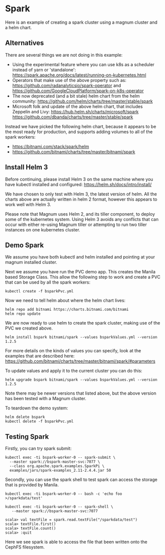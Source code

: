 # Spark

Here is an example of creating a spark cluster using
a magnum cluster and a helm chart.

## Alternatives

There are several things we are not doing in this example:

* Using the experimental feature where you can use k8s as a scheduler
  instead of yarn or 'standalone':
  https://spark.apache.org/docs/latest/running-on-kubernetes.html
* Operators that make use of the above property such as:
  https://github.com/radanalyticsio/spark-operator and
  https://github.com/GoogleCloudPlatform/spark-on-k8s-operator
* The now deprecated (and a bit stale) helm chart from the helm community:
  https://github.com/helm/charts/tree/master/stable/spark
* Microsoft folk and update of the above helm chart, that includes Zeppelin
  and Livy:
  https://hub.helm.sh/charts/microsoft/spark
  https://github.com/dbanda/charts/tree/master/stable/spark

Instead we have picked the following helm chart, because it appears
to be the most ready for production, and supports adding volumes to all
of the spark workers:

* https://bitnami.com/stack/spark/helm
* https://github.com/bitnami/charts/tree/master/bitnami/spark

## Install Helm 3

Before continuing, please install Helm 3 on the same machine where you
have kubectl installed and configured:
https://helm.sh/docs/intro/install/

We have chosen to only test with Helm 3, the latest version of helm.
All the charts above are actually written in helm 2 format, however
this appears to work well with Helm 3.

Please note that Magnum uses Helm 2, and its tiller component, to deploy
some of the kubernetes system. Using Helm 3 avoids any conflicts that
can occur with either re-using Magnum tiller or attempting to run two
tiller instances on one kubernetes cluster.

## Demo Spark

We assume you have both kubectl and helm installed and pointing at
your magnum installed cluster.

Next we assume you have run the PVC demo app. This creates the Manila based
Storage Class. This allow the following step to work and create a PVC
that can be used by all the spark workers:

    kubectl create -f bsparkPvc.yml

Now we need to tell helm about where the helm chart lives:

    helm repo add bitnami https://charts.bitnami.com/bitnami
    helm repo update

We are now ready to use helm to create the spark cluster, making use
of the PVC we created above.

    helm install bspark bitnami/spark --values bsparkValues.yml --version 1.2.5

For more details on the kinds of values you can specify, look at the examples
that are described here:
https://github.com/bitnami/charts/tree/master/bitnami/spark/#parameters

To update values and apply it to the current cluster you can do this:

    helm upgrade bspark bitnami/spark --values bsparkValues.yml --version 1.2.5

Note there may be newer versions that listed above, but the above version has
been tested with a Magnum cluster.

To teardown the demo system:

    helm delete bspark
    kubectl delete -f bsparkPvc.yml

## Testing Spark

Firstly, you can try spark submit:

    kubectl exec -ti bspark-worker-0 -- spark-submit \
      --master spark://bspark-master-svc:7077 \
      --class org.apache.spark.examples.SparkPi \
      examples/jars/spark-examples_2.11-2.4.4.jar 50

Secondly, you can use the spark shell to test spark can access the storage
that is provided by Manila.

    kubectl exec -ti bspark-worker-0 -- bash -c 'echo foo >/sparkdata/test'

    kubectl exec -ti bspark-worker-0 -- spark-shell \
       --master spark://bspark-master-svc:7077

    scala> val textFile = spark.read.textFile("/sparkdata/test")
    scala> textFile.first()
    scala> textFile.count()
    scala> :quit

Here we see spark is able to access the file that been written onto the
CephFS filesystem.
